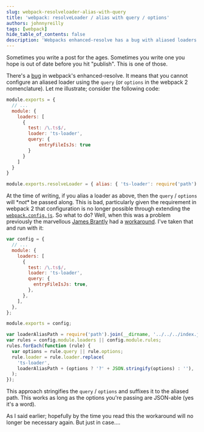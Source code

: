 ```yaml
---
slug: webpack-resolveloader-alias-with-query
title: 'webpack: resolveLoader / alias with query / options'
authors: johnnyreilly
tags: [webpack]
hide_table_of_contents: false
description: 'Webpacks enhanced-resolve has a bug with aliased loaders. A workaround involves suffixing the aliased path with query options.'
---
```


Sometimes you write a post for the ages. Sometimes you write one you hope is out of date before you hit "publish". This is one of those.

<!--truncate-->

There's a [bug](https://github.com/webpack/enhanced-resolve/issues/41) in webpack's enhanced-resolve. It means that you cannot configure an aliased loader using the `query` (or `options` in the webpack 2 nomenclature). Let me illustrate; consider the following code:

```js
module.exports = {
  // ...
  module: {
    loaders: [
      {
        test: /\.ts$/,
        loader: 'ts-loader',
        query: {
            entryFileIsJs: true
        }
      }
    ]
  }
}

module.exports.resolveLoader = { alias: { 'ts-loader': require('path').join(__dirname, "../../index.js")
```

At the time of writing, if you alias a loader as above, then the `query` / `options` will \*_not_\* be passed along. This is bad, particularly given the requirement in webpack 2 that configuration is no longer possible through extending the [`webpack.config.js`](https://webpack.js.org/guides/migrating/#loader-configuration-is-through-options). So what to do? Well, when this was a problem previously the marvellous [James Brantly](https://www.twitter.com/jbrantly) had a [workaround](https://github.com/webpack/webpack/issues/1289#issuecomment-125767499). I've taken that and run with it:

```js
var config = {
  // ...
  module: {
    loaders: [
      {
        test: /\.ts$/,
        loader: 'ts-loader',
        query: {
          entryFileIsJs: true,
        },
      },
    ],
  },
};

module.exports = config;

var loaderAliasPath = require('path').join(__dirname, '../../../index.js');
var rules = config.module.loaders || config.module.rules;
rules.forEach(function (rule) {
  var options = rule.query || rule.options;
  rule.loader = rule.loader.replace(
    'ts-loader',
    loaderAliasPath + (options ? '?' + JSON.stringify(options) : ''),
  );
});
```

This approach stringifies the `query` / `options` and suffixes it to the aliased path. This works as long as the options you're passing are JSON-able (yes it's a word).

As I said earlier; hopefully by the time you read this the workaround will no longer be necessary again. But just in case....
